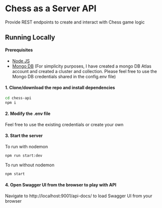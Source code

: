 # Chess as a Server API
Provide REST endpoints to create and interact with Chess game logic

## Running Locally

#### Prerequisites

* [Node JS](https://nodejs.org/en/)
* [Mongo DB](https://www.mongodb.com) (For simplicity purposes, I have created a mongo DB Atlas account and created a cluster and collection. Please feel free to use the Mongo DB credentials shared in the config.env file)

#### 1. Clone/download the repo and install dependencies
```bash
cd chess-api
npm i
```

#### 2. Modify the .env file
Feel free to use the existing credentials or create your own

#### 3. Start the server
To run with nodemon
```bash
npm run start:dev
```

To run without nodemon
```bash
npm start
```
#### 4. Open Swagger UI from the browser to play with API
Navigate to http://localhost:9001/api-docs/ to load Swagger UI from your browser